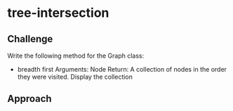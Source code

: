 # tree-intersection



## Challenge

Write the following method for the Graph class:
- breadth first
Arguments: Node
Return: A collection of nodes in the order they were visited.
Display the collection

## Approach
